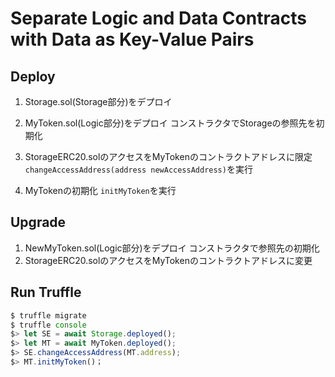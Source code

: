 # Separate Logic and Data Contracts with Data as Key-Value Pairs

## Deploy

1. Storage.sol(Storage部分)をデプロイ

2. MyToken.sol(Logic部分)をデプロイ
    コンストラクタでStorageの参照先を初期化

3. StorageERC20.solのアクセスをMyTokenのコントラクトアドレスに限定
    `changeAccessAddress(address newAccessAddress)`を実行

4. MyTokenの初期化
    `initMyToken`を実行

## Upgrade
1. NewMyToken.sol(Logic部分)をデプロイ
    コンストラクタで参照先の初期化
2. StorageERC20.solのアクセスをMyTokenのコントラクトアドレスに変更

## Run Truffle

```js
$ truffle migrate
$ truffle console
$> let SE = await Storage.deployed();
$> let MT = await MyToken.deployed();
$> SE.changeAccessAddress(MT.address);
$> MT.initMyToken()；

```